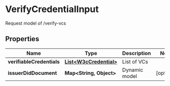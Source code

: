 # VerifyCredentialInput

Request model of /verify-vcs

## Properties

| Name                      | Type                                              | Description   | Notes      |
| ------------------------- | ------------------------------------------------- | ------------- | ---------- |
| **verifiableCredentials** | [**List&lt;W3cCredential&gt;**](W3cCredential.md) | List of VCs   |            |
| **issuerDidDocument**     | **Map&lt;String, Object&gt;**                     | Dynamic model | [optional] |
